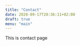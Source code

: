```yaml
---
title: "Contact"
date: 2020-09-17T20:36:11+02:00
draft: true
menu: "main"
---
```


This is contact page

